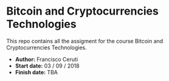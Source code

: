 # Bitcoin and Cryptocurrencies Technologies

This repo contains all the assigment for the course Bitcoin and Cryptocurrencies Technologies.

* **Author:** Francisco Ceruti
* **Start date:** 03 / 09 / 2018
* **Finish date:** TBA


